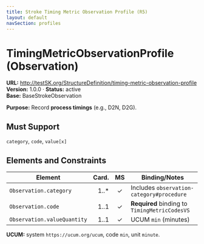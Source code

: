 ```yaml
---
title: Stroke Timing Metric Observation Profile (R5)
layout: default
navSection: profiles
---
```

# TimingMetricObservationProfile (Observation)

**URL:** http://testSK.org/StructureDefinition/timing-metric-observation-profile  
**Version:** 1.0.0 · **Status:** active  
**Base:** BaseStrokeObservation

**Purpose:** Record **process timings** (e.g., D2N, D2G).

## Must Support
`category`, `code`, `value[x]`

## Elements and Constraints

| Element | Card. | MS | Binding/Notes |
|---|---:|:---:|---|
| `Observation.category` | 1..* | ✓ | Includes `observation-category#procedure` |
| `Observation.code` | 1..1 | ✓ | **Required** binding to `TimingMetricCodesVS` |
| `Observation.valueQuantity` | 1..1 | ✓ | UCUM `min` (minutes) |

**UCUM:** system `https://ucum.org/ucum`, code `min`, unit `minute`.
